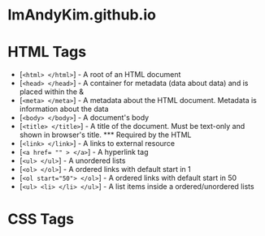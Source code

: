 # ImAndyKim.github.io

# HTML Tags

* [``` <html> </html> ```]  -  A root of an HTML document
* [``` <head> </head> ```]  -  A container for metadata (data about data) and is placed within the <html> & <body>
* [``` <meta> </meta> ```]  -  A metadata about the HTML document. Metadata is information about the data
* [``` <body> </body> ```]  -  A document's body
* [``` <title> </title> ```]  -  A title of the document. Must be text-only and shown in browser's title. *** Required by the HTML 
* [``` <link> </link> ```]  -  A links to external resource
* [``` <a href= "" > </a> ```]  -  A hyperlink tag
* [``` <ul> </ul> ```]  -  A unordered lists
* [``` <ol> </ol> ```]  -  A ordered links with default start in 1
* [``` <ol start="50"> </ol> ```]  -  A ordered links with default start in 50
* [``` <ul> <li> </li> </ul> ```]  -  A list items inside a ordered/unordered lists

# CSS Tags

